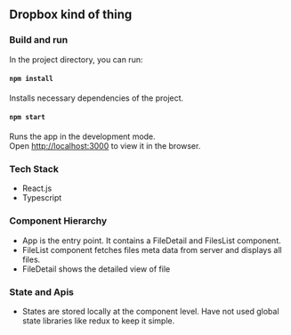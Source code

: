 ## Dropbox kind of thing

### Build and run

In the project directory, you can run:

#### `npm install`

Installs necessary dependencies of the project.

#### `npm start`

Runs the app in the development mode.\
Open [http://localhost:3000](http://localhost:3000) to view it in the browser.


### Tech Stack

- React.js
- Typescript
  
### Component Hierarchy

- App is the entry point. It contains a FileDetail and FilesList component.
- FileList component fetches files meta data from server and displays all files.
- FileDetail shows the detailed view of file

 ### State and Apis

- States are stored locally at the component level. Have not used global state libraries like redux to keep it simple.

  
  
